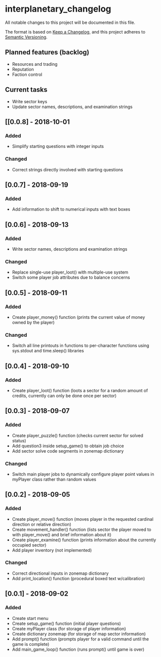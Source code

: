 # interplanetary_changelog
All notable changes to this project will be documented in this file.

The format is based on [Keep a Changelog](https://keepachangelog.com/en/1.0.0/),
and this project adheres to [Semantic Versioning](https://semver.org/spec/v2.0.0.html).

## Planned features (backlog)
- Resources and trading
- Reputation
- Faction control

## Current tasks
- Write sector keys
- Update sector names, descriptions, and examination strings

## [[0.0.8] - 2018-10-01

### Added
- Simplify starting questions with integer inputs

### Changed
- Correct strings directly involved with starting questions

## [0.0.7] - 2018-09-19

### Added
- Add information to shift to numerical inputs with text boxes

## [0.0.6] - 2018-09-13

### Added
- Write sector names, descriptions and examination strings

### Changed
- Replace single-use player_loot() with multiple-use system
- Switch some player job attributes due to balance concerns

## [0.0.5] - 2018-09-11

### Added
- Create player_money() function (prints the current value of money owned by the player)

### Changed
- Switch all line printouts in functions to per-character functions using sys.stdout and time.sleep() libraries

## [0.0.4] - 2018-09-10

### Added
- Create player_loot() function (loots a sector for a random amount of credits, currently can only be done once per sector)

## [0.0.3] - 2018-09-07

### Added
- Create player_puzzle() function (checks current sector for solved status)
- Add question3 inside setup_game() to obtain job choice
- Add sector solve code segments in zonemap dictionary

### Changed
- Switch main player jobs to dynamically configure player point values in myPlayer class rather than random values

## [0.0.2] - 2018-09-05

### Added
- Create player_move() function (moves player in the requested cardinal direction or relative direction)
- Create movement_handler() function (lists sector the player moved to with player_move() and brief information about it)
- Create player_examine() function (prints information about the currently occupied sector)
- Add player inventory (not implemented)

### Changed
- Correct directional inputs in zonemap dictionary
- Add print_location() function (procedural boxed text w/calibration)

## [0.0.1] - 2018-09-02

### Added
- Create start menu
- Create setup_game() function (initial player questions)
- Create myPlayer class (for storage of player information)
- Create dictionary zonemap (for storage of map sector information)
- Add prompt() function (prompts player for a valid command until the game is complete)
- Add main_game_loop() function (runs prompt() until game is over)
